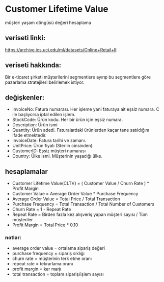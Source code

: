 # Customer Lifetime Value
müşteri yaşam döngüsü değeri hesaplama

## veriseti linki:
https://archive.ics.uci.edu/ml/datasets/Online+Retail+II

## veriseti hakkında:
Bir e-ticaret şirketi müşterilerini segmentlere ayırıp bu segmentlere göre pazarlama stratejileri belirlemek istiyor.

## değişkenler:
- InvoiceNo: Fatura numarası. Her işleme yani faturaya ait eşsiz numara. C ile başlıyorsa iptal edilen işlem.
- StockCode: Ürün kodu. Her bir ürün için eşsiz numara.
- Description: Ürün ismi
- Quantity: Ürün adedi. Faturalardaki ürünlerden kaçar tane satıldığını ifade etmektedir.
- InvoiceDate: Fatura tarihi ve zamanı.
- UnitPrice: Ürün fiyatı (Sterlin cinsinden)
- CustomerID: Eşsiz müşteri numarası
- Country: Ülke ismi. Müşterinin yaşadığı ülke.

## hesaplamalar
- Customer Lifetime Value(CLTV) = ( Customer Value / Churn Rate ) * Profit Margin
- Customer Value = Average Order Value * Purchase Frequency
- Average Order Value = Total Price / Total Transaction
- Purchase Frequency = Total Transaction / Total Number of Customers
- Churn Rate = 1 - Repeat Rate
- Repeat Rate = Birden fazla kez alışveriş yapan müşteri sayısı / Tüm müşteriler
- Profit Margin = Total Price * 0.10

### notlar:
- average order value = ortalama sipariş değeri
- purchase frequency = sipariş sıklığı
- churn rate = müşterinin terk etme oranı
- repeat rate = tekrarlama oranı
- profit margin = kar marjı
- total transaction = toplam sipariş/işlem sayısı

